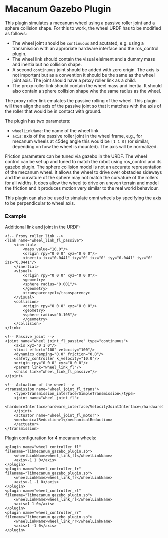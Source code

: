 # Macanum Gazebo Plugin

This plugin simulates a mecanum wheel using a passive roller joint and a sphere collision shape.
For this to work, the wheel URDF has to be modified as follows:

 - The wheel joint should be `continuous` and acutated, e.g. using a transmission with an approriate hardware interface and the ros_control plugin.
 - The wheel link should contain the visual elelment and a dummy mass and inertia but no collision shape.
 - A second `continuous` joint should be added with zero origin. The axis is not important but as a convention it should be the same as the wheel joint axis. The joint should have a proxy roller link as a child.
 - The proxy roller link should contain the wheel mass and inertia. It should also contain a sphere collision shape whe the same radius as the wheel.

 The proxy roller link emulates the passive rolling of the wheel. This plugin will then align the axis of the passive joint so that it matches with the axis of the roller that would be in contact with ground. 
 
 The plugin has two parameters:
  - `wheelLinkName`: the name of the wheel link
  - `axis`: axis of the passive roller joint in the wheel frame, e.g., for mecanum wheels at 45deg angle this would be `[1 1 0]` (or similar, depending on how the wheel is mounted). The axis will be normalized.

Friction parameters can be tuned via gazebo in the URDF. The wheel control can be set up and tuned to match the robot using ros_control and its gazebo plugin. The sphere collision model is not an accurate representation of the mecanum wheel. It allows the wheel to drive over obstacles sideways and the curvature of the sphere may not match the curvature of the rollers for all widths. It does allow the wheel to drive on uneven terrain and model the friction and it produces motion very similar to the real world behaviour.

This plugin can also be used to simulate omni wheels by specifying the axis to be perpendicular to wheel axis.

### Example

Additional link and joint in the URDF:
```
<!-- Proxy roller link -->
<link name="wheel_link_fl_passive">
    <inertial>
        <mass value="10.0"/>
        <origin rpy="0 0 0" xyz="0 0 0"/>
        <inertia ixx="0.0441" ixy="0" ixz="0" iyy="0.0441" iyz="0" izz="0.0441"/>
    </inertial>
    <visual>
        <origin rpy="0 0 0" xyz="0 0 0"/>
        <geometry>
        <sphere radius="0.001"/>
        </geometry>
        <transparency>1</transparency>
    </visual>
    <collision>
        <origin rpy="0 0 0" xyz="0 0 0"/>
        <geometry>
        <sphere radius="0.105"/>
        </geometry>
    </collision>
</link>

<!-- Passive joint -->
<joint name="wheel_joint_fl_passive" type="continuous">
    <axis xyz="0 1 0"/>
    <limit effort="100" velocity="100"/>
    <dynamics damping="0.0" friction="0.0"/>
    <safety_controller k_velocity="10.0"/>
    <origin rpy="0 0 0" xyz="0 0 0"/>
    <parent link="wheel_link_fl"/>
    <child link="wheel_link_fl_passive"/>
</joint>

<!-- Actuation of the wheel -->
<transmission name="wheel_joint_fl_trans">
    <type>transmission_interface/SimpleTransmission</type>
    <joint name="wheel_joint_fl">
    <hardwareInterface>hardware_interface/VelocityJointInterface</hardwareInterface>
    </joint>
    <actuator name="wheel_joint_fl_motor">
    <mechanicalReduction>1</mechanicalReduction>
    </actuator>
</transmission>
```

Plugin configuration for 4 mecanum wheels:
```
<plugin name="wheel_controller_fl" filename="libmecanum_gazebo_plugin.so">
    <wheelLinkName>wheel_link_fl</wheelLinkName>
    <axis>-1 1 0</axis>
</plugin>
<plugin name="wheel_controller_fr" filename="libmecanum_gazebo_plugin.so">
    <wheelLinkName>wheel_link_fr</wheelLinkName>
    <axis>-1 -1 0</axis>
</plugin>
<plugin name="wheel_controller_rl" filename="libmecanum_gazebo_plugin.so">
    <wheelLinkName>wheel_link_rl</wheelLinkName>
    <axis>1 1 0</axis>
</plugin>
<plugin name="wheel_controller_rr" filename="libmecanum_gazebo_plugin.so">
    <wheelLinkName>wheel_link_rr</wheelLinkName>
    <axis>1 -1 0</axis>
</plugin>
```
